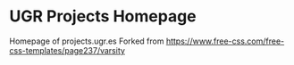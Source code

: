 # UGR Projects Homepage
Homepage of projects.ugr.es
Forked from https://www.free-css.com/free-css-templates/page237/varsity
